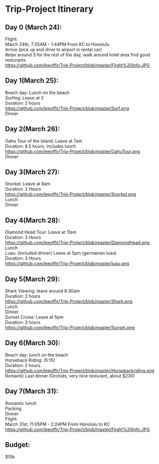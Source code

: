 # Trip-Project Itinerary 

## Day 0 (March 24):

Flight: </br>
March 24th, 7:25AM - 1:44PM From KC to Honolulu </br>
Arrive (pick up and drive to airport in rental car) </br>
Relax around 3 for the rest of the day, walk around hotel area find good resturants</br>
https://github.com/leeoffir/Trip-Project/blob/master/Flight%20Info.JPG

## Day 1(March 25):
Beach day: Lunch on the beach</br>
Surfing: Leave at 3 </br>
Duration: 2 hours</br>
https://github.com/leeoffir/Trip-Project/blob/master/Surf.png</br>
Dinner</br>

## Day 2(March 26):
Oahu Tour of the Island: Leave at 7am </br>
Duration: 8.5 hours, includes lunch </br>
https://github.com/leeoffir/Trip-Project/blob/master/OahuTour.png<br>
Dinner

## Day 3(March 27):
Snorkel: Leave at 8am</br>
Duration: 3 Hours</br>
https://github.com/leeoffir/Trip-Project/blob/master/Snorkel.png<br>
Lunch</br>
Dinner</br>

## Day 4(March 28):
Diamond Head Tour: Leave at 11am </br>
Duration: 3 Hours</br>
https://github.com/leeoffir/Trip-Project/blob/master/DiamondHead.png</br>
Lunch</br>
Luau: (included dinner) Leave at 5pm (germaines luau) </br>
Duration: 3 Hours</br>
https://github.com/leeoffir/Trip-Project/blob/master/luau.png

## Day 5(March 29): 
Shark Viewing: leave around 8:30am </br>
Duration: 2 hours</br>
https://github.com/leeoffir/Trip-Project/blob/master/Shark.png</br>
Lunch</br>
Dinner</br>
Sunset Cruise: Leave at 5pm</br>
Duration: 3 hours</br>
https://github.com/leeoffir/Trip-Project/blob/master/Sunset.png

## Day 6(March 30): 

Beach day: lunch on the beach </br>
Horseback Riding:  (5:15) </br>
Duration: 2 hours. </br>
https://github.com/leeoffir/Trip-Project/blob/master/Horsebackriding.png</br>
Romantic Last dinner (Orchids, very nice resturant, about $230)

## Day 7(March 31): 
Romantic lunch</br>
Packing</br>
Dinner</br>
Flight: </br>
March 31st, 11:05PM - 2:24PM From Honolulu to KC </br>
https://github.com/leeoffir/Trip-Project/blob/master/Flight%20Info.JPG

## Budget: 
$10k 
